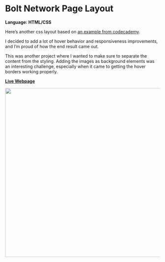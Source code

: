 # Bolt Network Page Layout
<strong>Language: HTML/CSS</strong>

Here’s another css layout based on <a href="https://s3.amazonaws.com/codecademy-content/projects/bolt-network/index.html">an example from codecademy</a>.

I decided to add a lot of hover behavior and responsiveness improvements, and I’m proud of how the end result came out.

This was another project where I wanted to make sure to separate the content from the styling. Adding the images as background elements was an interesting challenge, especially when it came to getting the hover borders working properly. 

**<a href="http://dargacode.github.io/CodecademyBoltNetworkLayout/">Live Webpage</a>**

<img src ="http://40.media.tumblr.com/8d700e73ad7ad31d9a30a9ca4c440b46/tumblr_inline_o1yr4pRd5W1tvc5hi_1280.png" width="550">
